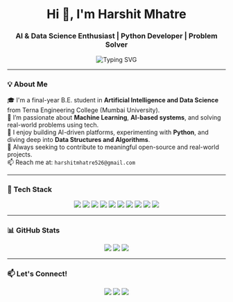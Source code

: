 <h1 align="center">Hi 👋, I'm Harshit Mhatre</h1>
<h3 align="center">AI & Data Science Enthusiast | Python Developer | Problem Solver</h3>

<p align="center">
  <img src="https://readme-typing-svg.herokuapp.com?font=Fira+Code&weight=600&size=22&pause=1000&center=true&vCenter=true&width=500&lines=Welcome+to+my+GitHub!;AI+%2F+ML+Projects+%7C+Full-Stack+Experiments;Learning+%26+Building+Every+Day! 🚀" alt="Typing SVG" />
</p>

---

### 💡 About Me
🎓 I'm a final-year B.E. student in **Artificial Intelligence and Data Science** from Terna Engineering College (Mumbai University).  
🔭 I’m passionate about **Machine Learning**, **AI-based systems**, and solving real-world problems using tech.  
🧠 I enjoy building AI-driven platforms, experimenting with **Python**, and diving deep into **Data Structures and Algorithms**.  
📌 Always seeking to contribute to meaningful open-source and real-world projects.  
📫 Reach me at: `harshitmhatre526@gmail.com`

---

### 🚀 Tech Stack
<p align="center">
  <img src="https://img.shields.io/badge/Python-3776AB?style=for-the-badge&logo=python&logoColor=white"/>
  <img src="https://img.shields.io/badge/SQL-4479A1?style=for-the-badge&logo=mysql&logoColor=white"/>
  <img src="https://img.shields.io/badge/HTML5-E34F26?style=for-the-badge&logo=html5&logoColor=white"/>
  <img src="https://img.shields.io/badge/CSS3-1572B6?style=for-the-badge&logo=css3&logoColor=white"/>
  <img src="https://img.shields.io/badge/TensorFlow-FF6F00?style=for-the-badge&logo=tensorflow&logoColor=white"/>
  <img src="https://img.shields.io/badge/Scikit--Learn-F7931E?style=for-the-badge&logo=scikit-learn&logoColor=white"/>
  <img src="https://img.shields.io/badge/OpenCV-5C3EE8?style=for-the-badge&logo=opencv&logoColor=white"/>
  <img src="https://img.shields.io/badge/MongoDB-47A248?style=for-the-badge&logo=mongodb&logoColor=white"/>
  <img src="https://img.shields.io/badge/Google%20Colab-F9AB00?style=for-the-badge&logo=google-colab&logoColor=white"/>
  <img src="https://img.shields.io/badge/GitHub-181717?style=for-the-badge&logo=github&logoColor=white"/>
</p>

---

### 📊 GitHub Stats
<p align="center">
  <img src="https://github-readme-stats.vercel.app/api?username=xHarshit&show_icons=true&theme=radical&count_private=true" />
  <img src="https://github-readme-streak-stats.herokuapp.com/?user=xHarshit&theme=radical" />
  <img src="https://github-readme-stats.vercel.app/api/top-langs/?username=xHarshit&layout=compact&theme=radical" />
</p>

---

### 📫 Let's Connect!
<p align="center">
  <a href="https://linkedin.com/in/your-profile" target="blank"><img src="https://img.shields.io/badge/-LinkedIn-blue?style=for-the-badge&logo=linkedin&logoColor=white"/></a>
  <a href="mailto:harshitmhatre526@gmail.com" target="blank"><img src="https://img.shields.io/badge/-Gmail-D14836?style=for-the-badge&logo=gmail&logoColor=white"/></a>
  <a href="https://github.com/xHarshit" target="blank"><img src="https://img.shields.io/badge/-GitHub-black?style=for-the-badge&logo=github&logoColor=white"/></a>
</p>